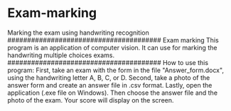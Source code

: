 # Exam-marking
Marking the exam using handwriting recognition
#######################################
Exam marking
This program is an application of computer vision. It can use for marking the handwriting multiple choices exams.
#######################################
How to use this program:
First, take an exam with the form in the file "Answer_form.docx", using the handwriting letter A, B, C, or D.
Second, take a photo of the answer form and create an answer file in .csv format. 
Lastly, open the application (.exe file on Windows). Then choose the answer file and the photo of the exam. Your score will display on the screen.
